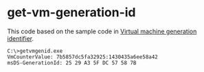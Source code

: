 # get-vm-generation-id

This code based on the sample code in [Virtual machine generation identifier](https://docs.microsoft.com/en-us/windows/win32/hyperv_v2/virtual-machine-generation-identifier).

```
C:\>getvmgenid.exe
VmCounterValue: 7b5857dc5fa32925:1430435a6ee58a42
msDS-GenerationId: 25 29 A3 5F DC 57 58 7B
```
